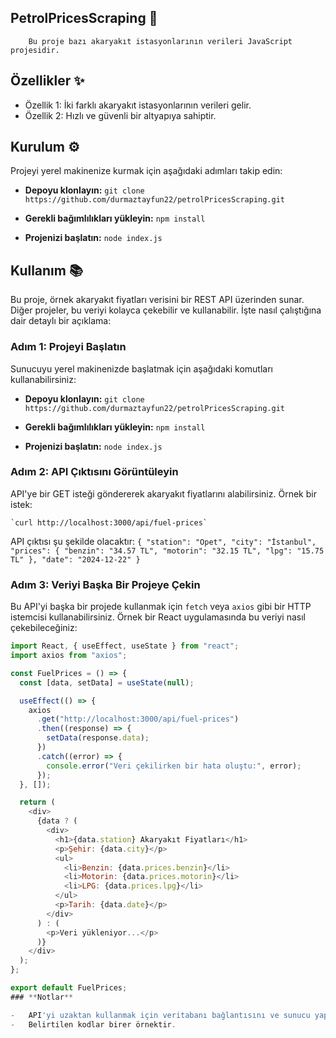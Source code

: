 ﻿


## **PetrolPricesScraping** 🚀
		Bu proje bazı akaryakıt istasyonlarının verileri JavaScript projesidir.
## **Özellikler** ✨

-   Özellik 1: İki farklı akaryakıt istasyonlarının verileri gelir.
-   Özellik 2: Hızlı ve güvenli bir altyapıya sahiptir.
## **Kurulum** ⚙️

Projeyi yerel makinenize kurmak için aşağıdaki adımları takip edin:
-   **Depoyu klonlayın:**
     `git clone https://github.com/durmaztayfun22/petrolPricesScraping.git` 
    
-   **Gerekli bağımlılıkları yükleyin:**
    `npm install` 
    
-   **Projenizi başlatın:**
    `node index.js`
   ## **Kullanım** 📚

Bu proje, örnek akaryakıt fiyatları verisini bir REST API üzerinden sunar. Diğer projeler, bu veriyi kolayca çekebilir ve kullanabilir. İşte nasıl çalıştığına dair detaylı bir açıklama:

### **Adım 1: Projeyi Başlatın**

Sunucuyu yerel makinenizde başlatmak için aşağıdaki komutları kullanabilirsiniz:
-   **Depoyu klonlayın:**
     `git clone https://github.com/durmaztayfun22/petrolPricesScraping.git` 
    
-   **Gerekli bağımlılıkları yükleyin:**
    `npm install` 
    
-   **Projenizi başlatın:**
    `node index.js`
  ### **Adım 2: API Çıktısını Görüntüleyin**

API'ye bir GET isteği göndererek akaryakıt fiyatlarını alabilirsiniz. Örnek bir istek:
	
	`curl http://localhost:3000/api/fuel-prices`
API çıktısı şu şekilde olacaktır:
`{
  "station": "Opet",
  "city": "İstanbul",
  "prices": {
    "benzin": "34.57 TL",
    "motorin": "32.15 TL",
    "lpg": "15.75 TL"
  },
  "date": "2024-12-22"
}
`
### **Adım 3: Veriyi Başka Bir Projeye Çekin**

Bu API'yi başka bir projede kullanmak için `fetch` veya `axios` gibi bir HTTP istemcisi kullanabilirsiniz. Örnek bir React uygulamasında bu veriyi nasıl çekebileceğiniz:
```javascript
import React, { useEffect, useState } from "react";
import axios from "axios";

const FuelPrices = () => {
  const [data, setData] = useState(null);

  useEffect(() => {
    axios
      .get("http://localhost:3000/api/fuel-prices")
      .then((response) => {
        setData(response.data);
      })
      .catch((error) => {
        console.error("Veri çekilirken bir hata oluştu:", error);
      });
  }, []);

  return (
    <div>
      {data ? (
        <div>
          <h1>{data.station} Akaryakıt Fiyatları</h1>
          <p>Şehir: {data.city}</p>
          <ul>
            <li>Benzin: {data.prices.benzin}</li>
            <li>Motorin: {data.prices.motorin}</li>
            <li>LPG: {data.prices.lpg}</li>
          </ul>
          <p>Tarih: {data.date}</p>
        </div>
      ) : (
        <p>Veri yükleniyor...</p>
      )}
    </div>
  );
};

export default FuelPrices;
### **Notlar**

-   API'yi uzaktan kullanmak için veritabanı bağlantısını ve sunucu yapılandırmasını güncelleyebilirsiniz.
-   Belirtilen kodlar birer örnektir.
